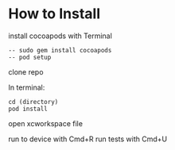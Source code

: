 # How to Install
install cocoapods with Terminal
```
-- sudo gem install cocoapods
-- pod setup
```

clone repo

In terminal:
```
cd (directory)
pod install
```

open xcworkspace file

run to device with Cmd+R
run tests with Cmd+U
